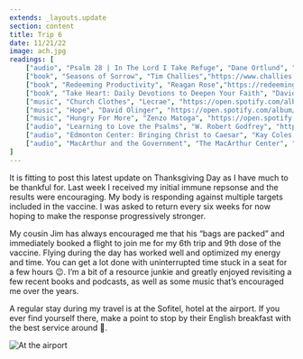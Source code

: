 ```yaml
---
extends: _layouts.update
section: content
title: Trip 6
date: 11/21/22
image: ach.jpg
readings: [
    ["audio", "Psalm 28 | In The Lord I Take Refuge", "Dane Ortlund", "https://podcasts.apple.com/us/podcast/in-the-lord-i-take-refuge-daily-devotions-through/id1583833503?i=1000538419300"],
    ["book", "Seasons of Sorrow", "Tim Challies","https://www.challies.com/seasons-of-sorrow/"],
    ["book", "Redeeming Productivity", "Reagan Rose","https://redeemingproductivity.com/redeeming-productivity-book/"],
    ["book", "Take Heart: Daily Devotions to Deepen Your Faith", "David Powlison","https://www.wtsbooks.com/products/take-heart-daily-devotions-to-deepen-your-faith-9781645072737?variant=42131603259592"],
    ["music", "Church Clothes", "Lecrae", "https://open.spotify.com/album/4GnEecDMWGwbCKsd3KTFny?si=eNx0j1IkSL6gm0PiGWEChw"],
    ["music", "Hope", "David Olinger", "https://open.spotify.com/album/2YZxe7cBqCPjGKJybCW8l7?si=OmsSl-fETmixdE_mwV7s4A"],
    ["music", "Hungry For More", "Zenzo Matoga", "https://open.spotify.com/album/1Nr1NdmUWijlNebicnynhU?si=BbDIEa5XTUSaRnlT8gkPcA"],
    ["audio", "Learning to Love the Psalms", "W. Robert Godfrey", "https://www.ligonier.org/learn/series/learning-love-psalms"],
    ["audio", "Edmonton Center: Bringing Christ to Caesar", "Kay Coles James", "https://rts.edu/resources/bringing-christ-to-caesar/"],
    ["audio", "MacArthur and the Government", "The MacArthur Center", "https://podcasts.apple.com/us/podcast/the-macarthur-center-podcast/id1568514256?i=1000585603650"],
]
---
```


It is fitting to post this latest update on Thanksgiving Day as I have much to be thankful for. Last week I received my initial immune repsonse and the results were encouraging. My body is responding against multiple targets included in the vaccine. I was asked to return every six weeks for now hoping to make the response progressively stronger. 

My cousin Jim has always encouraged me that his “bags are packed” and immediately booked a flight to join me for my 6th trip and 9th dose of the vaccine. Flying during the day has worked well and optimized my energy and time. You can get a lot done with uninterrupted time stuck in a seat for a few hours 😉. I’m a bit of a resource junkie and greatly enjoyed revisiting a few recent books and podcasts, as well as some music that’s encouraged me over the years. 

A regular stay during my travel is at the Sofitel, hotel at the airport. If you ever find yourself there, make a point to stop by their English breakfast with the best service around 🍳.


<img alt="At the airport" src="/assets/images/sofitel.jpg" />
